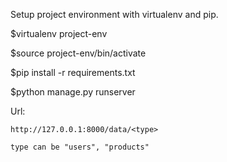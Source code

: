 Setup project environment with virtualenv and pip.

$virtualenv project-env

$source project-env/bin/activate

$pip install -r requirements.txt

$python manage.py runserver


Url:

    http://127.0.0.1:8000/data/<type>

    type can be "users", "products"
